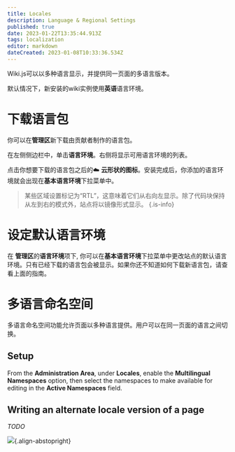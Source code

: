 ```yaml
---
title: Locales
description: Language & Regional Settings
published: true
date: 2023-01-22T13:35:44.913Z
tags: localization
editor: markdown
dateCreated: 2023-01-08T10:33:36.534Z
---
```


Wiki.js可以以多种语言显示，并提供同一页面的多语言版本。

默认情况下，新安装的wiki实例使用**英语**语言环境。

# 下载语言包

你可以在**管理区**新下载由贡献者制作的语言包。

在左侧侧边栏中，单击**语言环境**。右侧将显示可用语言环境的列表。

点击你想要下载的语言包之后的:cloud: **云形状的图标**。安装完成后，你添加的语言环境就会出现在**基本语言环境**下拉菜单中。

> 某些区域设置标记为“RTL”，这意味着它们从右向左显示。除了代码块保持从左到右的模式外，站点将以镜像形式显示。
{.is-info}

# 设定默认语言环境

在 **管理区**的**语言环境**项下, 你可以在**基本语言环境**下拉菜单中更改站点的默认语言环境。只有已经下载的语言包会被显示。如果你还不知道如何下载新语言包，请查看上面的指南。

# 多语言命名空间

多语言命名空间功能允许页面以多种语言提供。用户可以在同一页面的语言之间切换。

## Setup

From the **Administration Area**, under **Locales**, enable the **Multilingual Namespaces** option, then select the namespaces to make available for editing in the **Active Namespaces** field.

## Writing an alternate locale version of a page

*TODO*

![](https://a.icons8.com/iibZglhT/6vMKCI/svg.svg){.align-abstopright}
